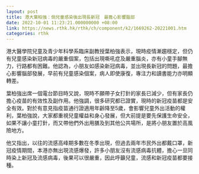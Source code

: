 ```yaml
---
layout: post
title: 港大葉柏強：倘兒童感染後出現長新冠　最擔心影響腦部
date: 2022-10-01 11:23:21.000000000 +08:00
link: https://news.rthk.hk/rthk/ch/component/k2/1669262-20221001.htm
categories: rthk
---
```


港大醫學院兒童及青少年科學系臨床副教授葉柏強表示，現時疫情漸趨穩定，但仍有兒童感染新冠病毒的嚴重個案，包括出現嘶吼症及嚴重腦炎，亦有小童手腳無力，行路都有困難。他認為，小朋友如感染新冠病毒，並出現長新冠的問題，最擔心影響腦部發展，早前有兒童感染個案，病人即使康復，專注力和讀書能力亦明顯轉差。

葉柏強出席一個電台節目時又說，現時不願帶子女打針的家長已減少，但有家長仍擔心疫苗的有效性及副作用。他強調，很多研究都已證實，現時的新冠疫苗都是安全有效。對於有意見指疫苗通行證適用年齡降至5歲，會影響兒童外出活動的權利，葉柏強說，大家都重視兒童權益和身心發展，但大前提是要先保護生命安全，如果不讓小童打針，而又帶他們外出用膳及到其他公共場所，是將小朋友置於高風險地方。

他又指出，以往的流感高峰期多數在冬季出現，但過去兩年市民外出都戴口罩，新冠疫情期間，本港亦無出現流感爆發，許多小朋友沒有流感病毒抗體，擔心一旦同時染上新冠及流感病毒，後果可以很嚴重，因此呼籲兒童，流感和新冠疫苗都要接種。
